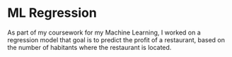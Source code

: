 # ML Regression
As part of my coursework for my Machine Learning, I worked on a regression model that goal is to predict the profit of a restaurant, based on the number of habitants where the restaurant  is located. 
